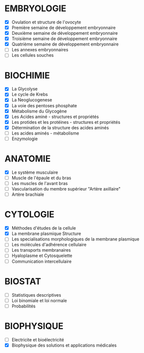 # EMBRYOLOGIE
- [x] Ovulation et structure de l'ovocyte
- [x] Première semaine de développement embryonnaire
- [x] Deuxième semaine de développement embryonnaire
- [x] Troisième semaine de développement embryonnaire
- [x] Quatrième semaine de développement embryonnaire
- [ ] Les annexes embryonnaires
- [ ] Les cellules souches
# BIOCHIMIE
- [x] La Glycolyse
- [x] Le cycle de Krebs
- [x] La Neoglucogenese
- [x] La voie des pentoses phosphate
- [x] Métabolisme du Glycogène
- [x] Les Acides aminé - structures et propriétés
- [x] Les protides et les protéines - structures et propriétés
- [x] Détermination de la structure des acides aminés
- [ ] Les acides aminés - métabolisme
- [ ] Enzymologie
# ANATOMIE 
- [x] Le système musculaire
- [ ] Muscle de l'épaule et du bras
- [ ] Les muscles de l'avant bras
- [ ] Vascularisation du membre supérieur "Artère axillaire"
- [ ] Artère brachiale
# CYTOLOGIE
- [x] Méthodes d'études de la cellule
- [x] La membrane plasmique  Structure
- [ ] Les specialisations morphologiques de la membrane plasmique
- [ ] Les molécules d'adhérence cellulaire
- [ ] Les transports membranaires
- [ ] Hyaloplasme et Cytosquelette
- [ ] Communication intercellulaire
# BIOSTAT
- [ ] Statistiques descriptives
- [ ] Loi binomiale et loi normale
- [ ] Probabilités
# BIOPHYSIQUE
- [ ] Electricite et bioélectricité
- [x] Biophysique des solutions et applications médicales